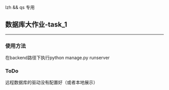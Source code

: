 lzh && qs 专用

<h2>数据库大作业-task_1</h2>

------------------------

<h3>使用方法</h3>

在backend路径下执行python manage.py runserver


<h3>ToDo</h3>
远程数据库的驱动没有配置好（或者本地展示）